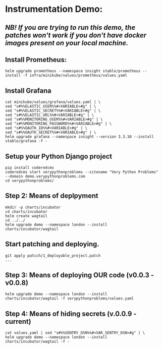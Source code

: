 # Instrumentation Demo:

## *NB! If you are trying to run this demo, the patches won't work if you don't have docker images present on your local machine.*

## Install Prometheus:

    helm upgrade prometheus --namespace insight stable/prometheus --install -f infra/minikube/values/prometheus/values.yaml

## Install Grafana

    cat minikube/values/grafana/values.yaml | \
    sed "s#%%ELASTIC_USER%%#<VARIABLE>#g" | \
    sed "s#%%ELASTIC_SECRET%%#<VARIABLE>#g" | \
    sed "s#%%ELASTIC_URL%%#<VARIABLE>#g" | \
    sed "s#%%MONITORING_USER%%#<VARIABLE>#g" | \
    sed "s#%%MONITORING_PASSWORD%%#<VARIABLE>#g" | \
    sed "s#%%OAUTH_ID%%#<VARIABLE>#g" | \
    sed "s#%%OAUTH_SECRET%%#<VARIABLE>#g" | \
    helm upgrade grafana --namespace insight --version 3.3.10 --install stable/grafana -f -


## Setup your Python Django project

    pip install coderedcms
    coderedcms start verypythonproblems --sitename "Very Python Problems" --domain demo.verypythonproblems.com
    cd verypythonproblems/

## Step 2: Means of deplpyment

    mkdir -p charts/incubator
    cd charts/incubator
    helm create wagtail
    cd ../../
    helm upgrade demo --namespace london --install charts/incubator/wagtail

## Start patching and deploying.

    git apply patcch/1_deployable_project.patch
    ...

## Step 3: Means of deploying OUR code (v0.0.3 - v0.0.8)

    helm upgrade demo --namespace london --install charts/incubator/wagtail -f verypythonproblems/values.yaml

## Step 4: Means of hiding secrets (v.0.0.9 - current)

    cat values.yaml | sed "s#%%SENTRY_DSN%%#<VAR_SENTRY_DSN>#g" | \
    helm upgrade demo --namespace london --install charts/incubator/wagtail -f -
